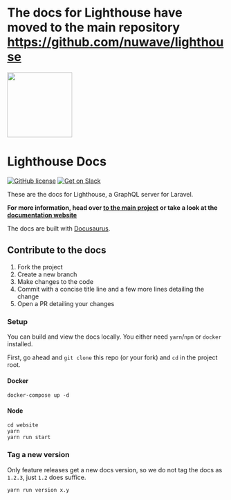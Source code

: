 # The docs for Lighthouse have moved to the main repository https://github.com/nuwave/lighthouse

<img src="logo.png" width="150" height="150">

# Lighthouse Docs

[![GitHub license](https://img.shields.io/github/license/nuwave/lighthouse.svg)](https://github.com/nuwave/lighthouse/blob/master/LICENSE)
[![Get on Slack](https://img.shields.io/badge/slack-join-orange.svg)](https://join.slack.com/t/lighthouse-php/shared_invite/enQtMzc1NzQwNTUxMjk3LWI1ZDQ1YWM1NmM2MmQ0NTU0NGNjZWFkMTJhY2VjMDAwZmMyZDFlZTc1Mjc3ZGY0MWM1Y2Q5MWNjYmJmYWJkYmU)

These are the docs for Lighthouse, a GraphQL server for Laravel.

**For more information, head over [to the main project](https://github.com/nuwave/lighthouse)**
**or take a look at the [documentation website](https://lighthouse-php.com/)**

The docs are built with [Docusaurus](https://docusaurus.io/).

## Contribute to the docs

1. Fork the project
1. Create a new branch
1. Make changes to the code
1. Commit with a concise title line and a few more lines detailing the change
1. Open a PR detailing your changes

### Setup

You can build and view the docs locally.
You either need `yarn`/`npm` or `docker` installed.

First, go ahead and `git clone` this repo (or your fork) and `cd` in the project root.

#### Docker

    docker-compose up -d

#### Node

    cd website
    yarn
    yarn run start

### Tag a new version

Only feature releases get a new docs version, so we do not tag the docs as `1.2.3`, just `1.2` does suffice.

    yarn run version x.y
